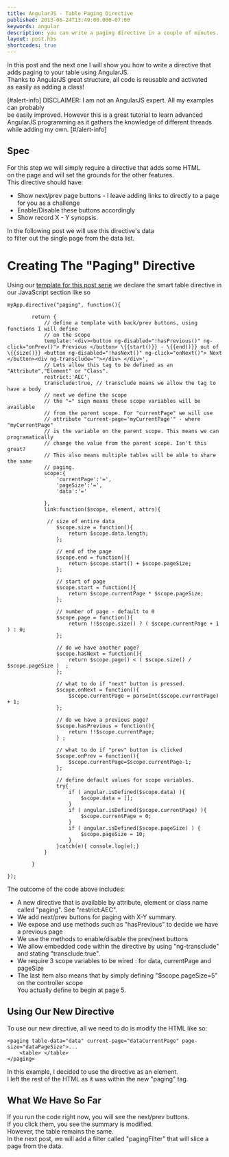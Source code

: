 ```yaml
---
title: AngularJS - Table Paging Directive
published: 2013-06-24T13:49:00.000-07:00
keywords: angular
description: you can write a paging directive in a couple of minutes.
layout: post.hbs
shortcodes: true
---
```



In this post and the next one I will show you how to write
a directive that adds paging to your table using AngularJS.  
Thanks to AngularJS great structure, all code is reusable and activated  
as easily as adding a class!  


[#alert-info]
DISCLAIMER: I am not an AngularJS expert. All my examples can probably  
be easily improved. However this is a great tutorial to learn advanced  
AngularJS programming as it gathers the knowledge of different threads  
while adding my own.
[#/alert-info]

## Spec

For this step we will simply require a directive that adds some HTML  
on the page and will set the grounds for the other features.  
This directive should have:

*   Show next/prev page buttons - I leave adding links to directly to a page for you as a challenge
*   Enable/Disable these buttons accordingly
*   Show record X - Y synopsis.

In the following post we will use this directive's data  
to filter out the single page from the data list.  

# Creating The "Paging" Directive

Using our [template for this post serie](/2013/06/angular-js-sort-filter-and-paging-a-table-directive.html#postTemplate) we declare the smart table directive in
our JavaScript section like so

```
myApp.directive("paging", function(){  

        return {  
            // define a template with back/prev buttons, using functions I will define  
            // on the scope  
            template:'<div><button ng-disabled="!hasPrevious()" ng-click="onPrev()"> Previous </button> \{{start()}} - \{{end()}} out of \{{size()}} <button ng-disabled="!hasNext()" ng-click="onNext()"> Next </button><div ng-transclude=""></div> </div>',
            // Lets allow this tag to be defined as an "Attribute","Element" or "Class".  
            restrict:'AEC',   
            transclude:true, // transclude means we allow the tag to have a body  
            // next we define the scope   
            // the "=" sign means these scope variables will be available  
            // from the parent scope. For "currentPage" we will use   
            // attribute "current-page='myCurrentPage'" - where "myCurrentPage"  
            // is the variable on the parent scope. This means we can programatically  
            // change the value from the parent scope. Isn't this great?  
            // This also means multiple tables will be able to share the same  
            // paging.   
            scope:{   
                'currentPage':'=',  
                'pageSize':'=',  
                'data':'='  

            },  
            link:function($scope, element, attrs){  

             // size of entire data  
                $scope.size = function(){  
                    return $scope.data.length;  
                };  

                // end of the page  
                $scope.end = function(){  
                    return $scope.start() + $scope.pageSize;  
                };  

                // start of page  
                $scope.start = function(){  
                    return $scope.currentPage * $scope.pageSize;  
                };  

                // number of page - default to 0  
                $scope.page = function(){  
                    return !!$scope.size() ? ( $scope.currentPage + 1 ) : 0;  
                };  

                // do we have another page?  
                $scope.hasNext = function(){  
                    return $scope.page() < ( $scope.size() /  $scope.pageSize )  ;  
                };  

                // what to do if "next" button is pressed.  
                $scope.onNext = function(){  
                    $scope.currentPage = parseInt($scope.currentPage) + 1;  
                };  

                // do we have a previous page?  
                $scope.hasPrevious = function(){  
                    return !!$scope.currentPage;  
                } ;  

                // what to do if "prev" button is clicked  
                $scope.onPrev = function(){  
                    $scope.currentPage=$scope.currentPage-1;  
                };  

                // define default values for scope variables.   
                try{  
                    if ( angular.isDefined($scope.data) ){  
                        $scope.data = [];  
                    }  
                    if ( angular.isDefined($scope.currentPage) ){  
                        $scope.currentPage = 0;  
                    }  
                    if ( angular.isDefined($scope.pageSize) ) {  
                        $scope.pageSize = 10;  
                    }  
                }catch(e){ console.log(e);}  
            }  

        }  

});    
```

The outcome of the code above includes:

*   A new directive that is available by attribute, element or class name called "paging". See "restrict:AEC".
*   We add next/prev buttons for paging with X-Y summary.
*   We expose and use methods such as "hasPrevious" to decide we have a previous page
*   We use the methods to enable/disable the prev/next buttons
*   We allow embedded code within the directive by using "ng-transclude" and stating "transclude:true".
*   We require 3 scope variables to be wired : for data, currentPage and pageSize
*   The last item also means that by simply defining "$scope.pageSize=5" on the controller scope  
    You actually define to begin at page 5.

## Using Our New Directive

To use our new directive, all we need to do is modify the HTML like so:

```
<paging table-data="data" current-page="dataCurrentPage" page-size="dataPageSize">...
    <table> </table>
</paging>
```

In this example, I decided to use the directive as an element.  
I left the rest of the HTML as it was within the new "paging" tag.  

## What We Have So Far

If you run the code right now, you will see the next/prev buttons.  
If you click them, you see the summary is modified.  
However, the table remains the same.  
In the next post, we will add a filter called "pagingFilter" that will slice a page from the data.  
